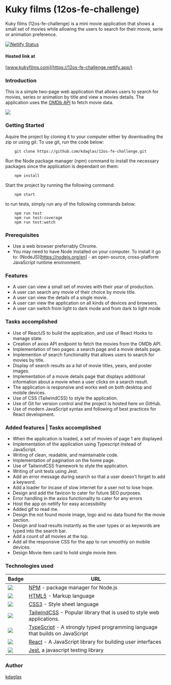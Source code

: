 # Kuky films (12os-fe-challenge)
 
Kuky films (12os-fe-challenge) is a mini movie application that shows a small set of movies while allowing the users to search for their movie, serie or animation preference.
 
[![Netlify Status](https://api.netlify.com/api/v1/badges/bb81b21c-18cf-4131-943b-ef15fb35eb8f/deploy-status)](https://app.netlify.com/sites/12os-fe-challenge/deploys)
 
#### Hosted link at
 
[www.kukyfilms.com](https://12os-fe-challenge.netlify.app/)
 
### Introduction
 
This is a simple two-page web application that allows users to search for movies, series or animation by title and view a movies details. The application uses the [OMDb API](http://www.omdbapi.com/) to fetch movie data.

![](final12os.gif)

### Getting Started

Aquire the project by cloning it to your computer either by downloading the zip or using git.
To use git, run the code below:
```
    git clone https://github.com/kdaglas/12os-fe-challenge.git
```

Run the Node package manager (npm) command to install the necessary packages since the application is dependant on them:
```
    npm install
```

Start the project by running the following command:
```
    npm start
```
to run tests, simply run any of the following commands below:
```
    npm run test
    npm run test:coverage
    npm run test:watch 
```

### Prerequisites

- Use a web browser preferrably Chrome.
- You may need to have Node installed on your computer. To install it go to:
  (NodeJS)[https://nodejs.org/en] - an open-source, cross-platform JavaScript runtime environment.

### Features

- A user can view a small set of movies with their year of production.
- A user can search any movie of their choice by movie title.
- A user can view the details of a single movie.
- A user can view the application on all kinds of devices and browsers.
- A user can switch from light to dark mode and from dark to light mode

### Tasks accomplished
 
- Use of ReactJS to build the application, and use of React Hooks to manage state.
- Creation of axios API endpoint to fetch the movies from the OMDb API.
- Implementation of two pages: a search page and a movie details page.
- Implemention of search functionality that allows users to search for movies by title.
- Display of search results as a list of movie titles, years, and poster images.
- Implementation of a movie details page that displays additional information about a movie when a user clicks on a search
result.
- The application is responsive and works well on both desktop and mobile devices.
- Use of CSS (TailwindCSS) to style the application.
- Use of Git for version control and the project is hosted here on GitHub.
- Use of modern JavaScript syntax and following of best practices for React development.
 
### Added features | Tasks accomplished

- When the application is loaded, a set of movies of page 1 are displayed.
- Implementation of the application using Typescript instead of JavaScript.
- Writing of clean, readable, and maintainable code.
- Implementation of pagination on the home page.
- Use of TailwindCSS framework to style the application.
- Writing of unit tests using Jest.
- Add an error message during search so that a user doesn't forget to add a keyword.
- Add a loader for incase of slow internet for a user not to lose hope.
- Design and add the favicon to cater for future SEO purposes.
- Error handling in the axios functionality to cater for any errors
- Host the app on netlify for easy accessibility
- Added gif to read me.
- Design the not found movie image, logo and no data found for the movie section.
- Design and load results instantly as the user types or as keywords are typed into the search bar.
- Add a count of all movies at the top.
- Add all the responsive CSS for the app to run smoothly on mobile devices.
- Design Movie item card to hold single movie item.
 
### Technologies used


| Badge                | URL                  |
| -------------------- | -------------------- |
| <img src="https://img.shields.io/badge/npm-CB3837?style=for-the-badge&logo=npm&logoColor=white"/> | [NPM](https://www.npmjs.com/) - package manager for Node.js |
| <img src="https://img.shields.io/badge/HTML5-E34F26?style=for-the-badge&logo=html5&logoColor=white"/> | [HTML5](https://html.com/) - Markup language |
| <img src="https://img.shields.io/badge/CSS3-1572B6?style=for-the-badge&logo=css3&logoColor=white"/> | [CSS3](https://css-tricks.com/) - Style sheet language |
| <img src="https://img.shields.io/badge/tailwindcss-%2338B2AC.svg?style=for-the-badge&logo=tailwind-css&logoColor=white"/> | [TailwindCSS](https://tailwindcss.com/) - Popular library that is used to style web applications. |
| <img src="https://img.shields.io/badge/typescript-%23007ACC.svg?style=for-the-badge&logo=typescript&logoColor=white"/> | [TypeScript](https://www.typescriptlang.org/) - A strongly typed programming language that builds on JavaScript |
| <img src="https://img.shields.io/badge/React-20232A?style=for-the-badge&logo=react&logoColor=61DAFB"/> | [React](https://reactjs.org/docs/getting-started.html) - A JavaScript library for building user interfaces |
| <img src="https://img.shields.io/badge/Jest-C21325?style=for-the-badge&logo=jest&logoColor=white"/> | [Jest](https://jestjs.io/), a javascript testing library |


### Author

[kdaglas](https://github.com/kdaglas)
